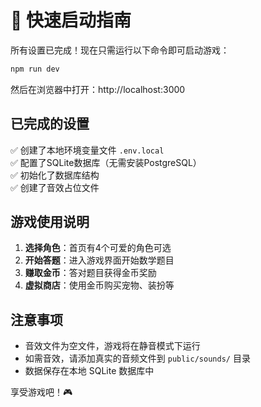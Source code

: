 # 🚀 快速启动指南

所有设置已完成！现在只需运行以下命令即可启动游戏：

```bash
npm run dev
```

然后在浏览器中打开：http://localhost:3000

## 已完成的设置

✅ 创建了本地环境变量文件 `.env.local`  
✅ 配置了SQLite数据库（无需安装PostgreSQL）  
✅ 初始化了数据库结构  
✅ 创建了音效占位文件  

## 游戏使用说明

1. **选择角色**：首页有4个可爱的角色可选
2. **开始答题**：进入游戏界面开始数学题目
3. **赚取金币**：答对题目获得金币奖励
4. **虚拟商店**：使用金币购买宠物、装扮等

## 注意事项

- 音效文件为空文件，游戏将在静音模式下运行
- 如需音效，请添加真实的音频文件到 `public/sounds/` 目录
- 数据保存在本地 SQLite 数据库中

享受游戏吧！🎮
